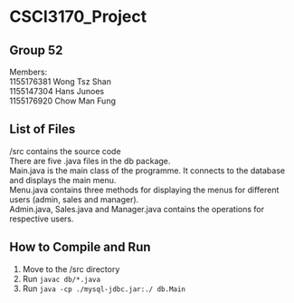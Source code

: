 # CSCI3170_Project

## Group 52
Members:  
1155176381 Wong Tsz Shan  
1155147304 Hans Junoes  
1155176920 Chow Man Fung  

## List of Files
/src contains the source code  
There are five .java files in the db package.  
Main.java is the main class of the programme. It connects to the database and displays the main menu.  
Menu.java contains three methods for displaying the menus for different users (admin, sales and manager).  
Admin.java, Sales.java and Manager.java contains the operations for respective users.  

## How to Compile and Run
1. Move to the /src directory
2. Run `javac db/*.java`
3. Run `java -cp ./mysql-jdbc.jar:./ db.Main`
